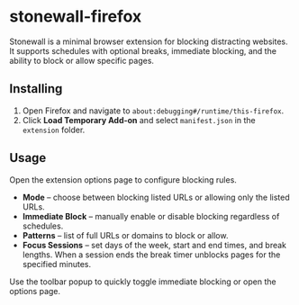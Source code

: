 # stonewall-firefox

Stonewall is a minimal browser extension for blocking distracting websites. It supports schedules with optional breaks, immediate blocking, and the ability to block or allow specific pages.

## Installing
1. Open Firefox and navigate to `about:debugging#/runtime/this-firefox`.
2. Click **Load Temporary Add-on** and select `manifest.json` in the `extension` folder.

## Usage
Open the extension options page to configure blocking rules.

- **Mode** – choose between blocking listed URLs or allowing only the listed URLs.
- **Immediate Block** – manually enable or disable blocking regardless of schedules.
- **Patterns** – list of full URLs or domains to block or allow.
- **Focus Sessions** – set days of the week, start and end times, and break lengths. When a session ends the break timer unblocks pages for the specified minutes.

Use the toolbar popup to quickly toggle immediate blocking or open the options page.
